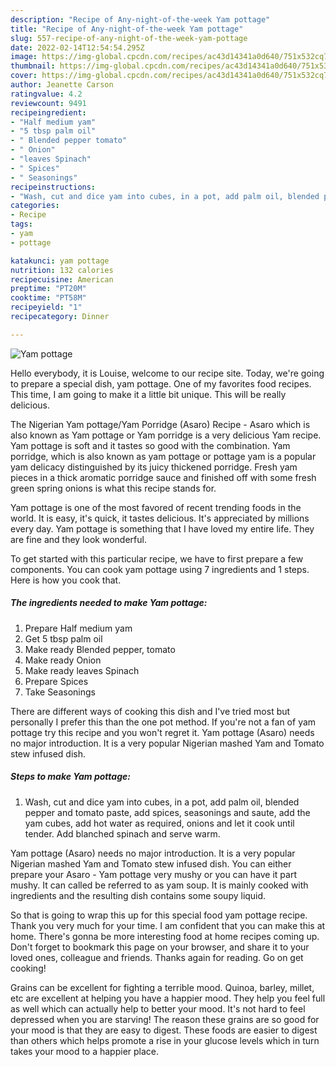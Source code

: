 ```yaml
---
description: "Recipe of Any-night-of-the-week Yam pottage"
title: "Recipe of Any-night-of-the-week Yam pottage"
slug: 557-recipe-of-any-night-of-the-week-yam-pottage
date: 2022-02-14T12:54:54.295Z
image: https://img-global.cpcdn.com/recipes/ac43d14341a0d640/751x532cq70/yam-pottage-recipe-main-photo.jpg
thumbnail: https://img-global.cpcdn.com/recipes/ac43d14341a0d640/751x532cq70/yam-pottage-recipe-main-photo.jpg
cover: https://img-global.cpcdn.com/recipes/ac43d14341a0d640/751x532cq70/yam-pottage-recipe-main-photo.jpg
author: Jeanette Carson
ratingvalue: 4.2
reviewcount: 9491
recipeingredient:
- "Half medium yam"
- "5 tbsp palm oil"
- " Blended pepper tomato"
- " Onion"
- "leaves Spinach"
- " Spices"
- " Seasonings"
recipeinstructions:
- "Wash, cut and dice yam into cubes, in a pot, add palm oil, blended pepper and tomato paste, add spices, seasonings and saute, add the yam cubes, add hot water as required, onions and let it cook until tender. Add blanched spinach and serve warm."
categories:
- Recipe
tags:
- yam
- pottage

katakunci: yam pottage 
nutrition: 132 calories
recipecuisine: American
preptime: "PT20M"
cooktime: "PT58M"
recipeyield: "1"
recipecategory: Dinner

---
```



![Yam pottage](https://img-global.cpcdn.com/recipes/ac43d14341a0d640/751x532cq70/yam-pottage-recipe-main-photo.jpg)

Hello everybody, it is Louise, welcome to our recipe site. Today, we're going to prepare a special dish, yam pottage. One of my favorites food recipes. This time, I am going to make it a little bit unique. This will be really delicious.

The Nigerian Yam pottage/Yam Porridge (Asaro) Recipe - Asaro which is also known as Yam pottage or Yam porridge is a very delicious Yam recipe. Yam pottage is soft and it tastes so good with the combination. Yam porridge, which is also known as yam pottage or pottage yam is a popular yam delicacy distinguished by its juicy thickened porridge. Fresh yam pieces in a thick aromatic porridge sauce and finished off with some fresh green spring onions is what this recipe stands for.

Yam pottage is one of the most favored of recent trending foods in the world. It is easy, it's quick, it tastes delicious. It's appreciated by millions every day. Yam pottage is something that I have loved my entire life. They are fine and they look wonderful.


To get started with this particular recipe, we have to first prepare a few components. You can cook yam pottage using 7 ingredients and 1 steps. Here is how you cook that.

<!--inarticleads1-->

##### The ingredients needed to make Yam pottage:

1. Prepare Half medium yam
1. Get 5 tbsp palm oil
1. Make ready  Blended pepper, tomato
1. Make ready  Onion
1. Make ready leaves Spinach
1. Prepare  Spices
1. Take  Seasonings


There are different ways of cooking this dish and I&#39;ve tried most but personally I prefer this than the one pot method. If you&#39;re not a fan of yam pottage try this recipe and you won&#39;t regret it. Yam pottage (Asaro) needs no major introduction. It is a very popular Nigerian mashed Yam and Tomato stew infused dish. 

<!--inarticleads2-->

##### Steps to make Yam pottage:

1. Wash, cut and dice yam into cubes, in a pot, add palm oil, blended pepper and tomato paste, add spices, seasonings and saute, add the yam cubes, add hot water as required, onions and let it cook until tender. Add blanched spinach and serve warm.


Yam pottage (Asaro) needs no major introduction. It is a very popular Nigerian mashed Yam and Tomato stew infused dish. You can either prepare your Asaro - Yam pottage very mushy or you can have it part mushy. It can called be referred to as yam soup. It is mainly cooked with ingredients and the resulting dish contains some soupy liquid. 

So that is going to wrap this up for this special food yam pottage recipe. Thank you very much for your time. I am confident that you can make this at home. There's gonna be more interesting food at home recipes coming up. Don't forget to bookmark this page on your browser, and share it to your loved ones, colleague and friends. Thanks again for reading. Go on get cooking!

Grains can be excellent for fighting a terrible mood. Quinoa, barley, millet, etc are excellent at helping you have a happier mood. They help you feel full as well which can actually help to better your mood. It's not hard to feel depressed when you are starving! The reason these grains are so good for your mood is that they are easy to digest. These foods are easier to digest than others which helps promote a rise in your glucose levels which in turn takes your mood to a happier place.
